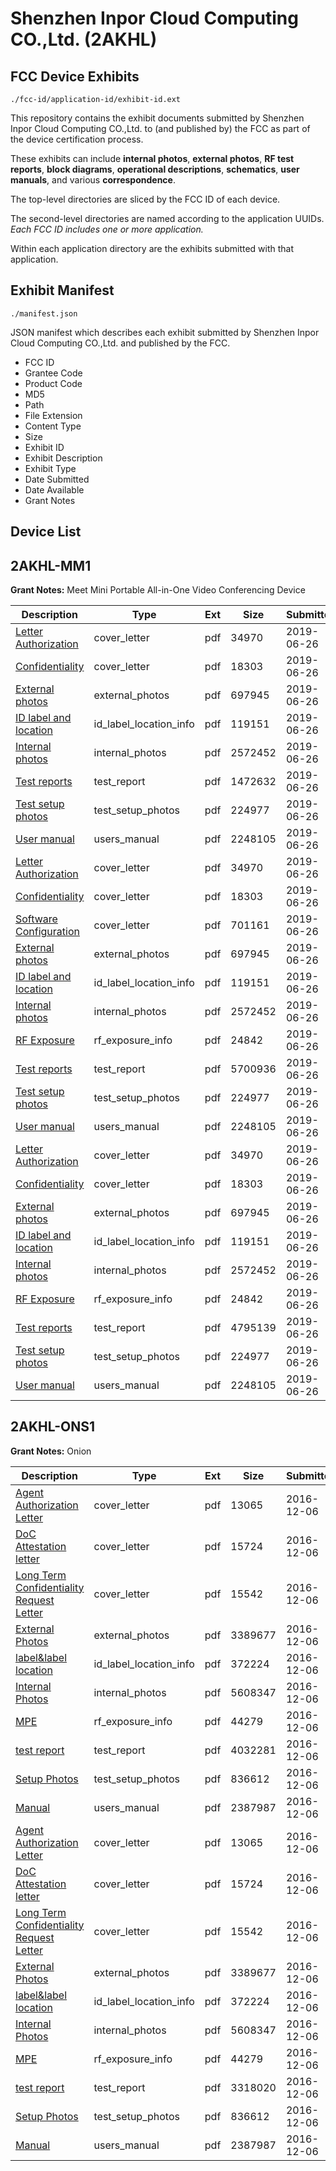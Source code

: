# Shenzhen Inpor Cloud Computing CO.,Ltd. (2AKHL)
## FCC Device Exhibits

```
./fcc-id/application-id/exhibit-id.ext
```

This repository contains the exhibit documents submitted by Shenzhen Inpor Cloud Computing CO.,Ltd. to (and published by) the FCC as part of the device certification process.

These exhibits can include **internal photos**, **external photos**, **RF test reports**, **block diagrams**, **operational descriptions**, **schematics**, **user manuals**, and various **correspondence**.

The top-level directories are sliced by the FCC ID of each device.

The second-level directories are named according to the application UUIDs. *Each FCC ID includes one or more application.*

Within each application directory are the exhibits submitted with that application. 

## Exhibit Manifest

```
./manifest.json
```

JSON manifest which describes each exhibit submitted by Shenzhen Inpor Cloud Computing CO.,Ltd. and published by the FCC.

- FCC ID
- Grantee Code
- Product Code
- MD5
- Path
- File Extension
- Content Type
- Size
- Exhibit ID
- Exhibit Description
- Exhibit Type
- Date Submitted
- Date Available
- Grant Notes

## Device List
## 2AKHL-MM1
**Grant Notes:** Meet Mini Portable All-in-One Video Conferencing Device

| Description | Type | Ext | Size | Submitted | Available |
| ----------- | ---- | --- | ---- | --------- | --------- |
| [Letter Authorization](2AKHL-MM1/b32ed79e93348e11df804395b52ab2c4/4333245.pdf) | cover_letter | pdf | 34970 | 2019-06-26 | 2019-06-27 |
| [Confidentiality](2AKHL-MM1/b32ed79e93348e11df804395b52ab2c4/4333246.pdf) | cover_letter | pdf | 18303 | 2019-06-26 | 2019-06-27 |
| [External photos](2AKHL-MM1/b32ed79e93348e11df804395b52ab2c4/4333247.pdf) | external_photos | pdf | 697945 | 2019-06-26 | 2019-06-27 |
| [ID label and location](2AKHL-MM1/b32ed79e93348e11df804395b52ab2c4/4333249.pdf) | id_label_location_info | pdf | 119151 | 2019-06-26 | 2019-06-27 |
| [Internal photos](2AKHL-MM1/b32ed79e93348e11df804395b52ab2c4/4333248.pdf) | internal_photos | pdf | 2572452 | 2019-06-26 | 2019-06-27 |
| [Test reports](2AKHL-MM1/b32ed79e93348e11df804395b52ab2c4/4333307.pdf) | test_report | pdf | 1472632 | 2019-06-26 | 2019-06-27 |
| [Test setup photos](2AKHL-MM1/b32ed79e93348e11df804395b52ab2c4/4333254.pdf) | test_setup_photos | pdf | 224977 | 2019-06-26 | 2019-06-27 |
| [User manual](2AKHL-MM1/b32ed79e93348e11df804395b52ab2c4/4333255.pdf) | users_manual | pdf | 2248105 | 2019-06-26 | 2019-06-27 |
| [Letter Authorization](2AKHL-MM1/1af2c08fbf78b628bd4af92f50c3ee0d/4333245.pdf) | cover_letter | pdf | 34970 | 2019-06-26 | 2019-06-27 |
| [Confidentiality](2AKHL-MM1/1af2c08fbf78b628bd4af92f50c3ee0d/4333246.pdf) | cover_letter | pdf | 18303 | 2019-06-26 | 2019-06-27 |
| [Software Configuration](2AKHL-MM1/1af2c08fbf78b628bd4af92f50c3ee0d/4333272.pdf) | cover_letter | pdf | 701161 | 2019-06-26 | 2019-06-27 |
| [External photos](2AKHL-MM1/1af2c08fbf78b628bd4af92f50c3ee0d/4333247.pdf) | external_photos | pdf | 697945 | 2019-06-26 | 2019-06-27 |
| [ID label and location](2AKHL-MM1/1af2c08fbf78b628bd4af92f50c3ee0d/4333249.pdf) | id_label_location_info | pdf | 119151 | 2019-06-26 | 2019-06-27 |
| [Internal photos](2AKHL-MM1/1af2c08fbf78b628bd4af92f50c3ee0d/4333248.pdf) | internal_photos | pdf | 2572452 | 2019-06-26 | 2019-06-27 |
| [RF Exposure](2AKHL-MM1/1af2c08fbf78b628bd4af92f50c3ee0d/4333256.pdf) | rf_exposure_info | pdf | 24842 | 2019-06-26 | 2019-06-27 |
| [Test reports](2AKHL-MM1/1af2c08fbf78b628bd4af92f50c3ee0d/4334917.pdf) | test_report | pdf | 5700936 | 2019-06-26 | 2019-06-27 |
| [Test setup photos](2AKHL-MM1/1af2c08fbf78b628bd4af92f50c3ee0d/4333254.pdf) | test_setup_photos | pdf | 224977 | 2019-06-26 | 2019-06-27 |
| [User manual](2AKHL-MM1/1af2c08fbf78b628bd4af92f50c3ee0d/4333255.pdf) | users_manual | pdf | 2248105 | 2019-06-26 | 2019-06-27 |
| [Letter Authorization](2AKHL-MM1/4c00d93e77a8e31f2ff159d7b8085282/4333245.pdf) | cover_letter | pdf | 34970 | 2019-06-26 | 2019-06-27 |
| [Confidentiality](2AKHL-MM1/4c00d93e77a8e31f2ff159d7b8085282/4333246.pdf) | cover_letter | pdf | 18303 | 2019-06-26 | 2019-06-27 |
| [External photos](2AKHL-MM1/4c00d93e77a8e31f2ff159d7b8085282/4333247.pdf) | external_photos | pdf | 697945 | 2019-06-26 | 2019-06-27 |
| [ID label and location](2AKHL-MM1/4c00d93e77a8e31f2ff159d7b8085282/4333249.pdf) | id_label_location_info | pdf | 119151 | 2019-06-26 | 2019-06-27 |
| [Internal photos](2AKHL-MM1/4c00d93e77a8e31f2ff159d7b8085282/4333248.pdf) | internal_photos | pdf | 2572452 | 2019-06-26 | 2019-06-27 |
| [RF Exposure](2AKHL-MM1/4c00d93e77a8e31f2ff159d7b8085282/4333256.pdf) | rf_exposure_info | pdf | 24842 | 2019-06-26 | 2019-06-27 |
| [Test reports](2AKHL-MM1/4c00d93e77a8e31f2ff159d7b8085282/4333253.pdf) | test_report | pdf | 4795139 | 2019-06-26 | 2019-06-27 |
| [Test setup photos](2AKHL-MM1/4c00d93e77a8e31f2ff159d7b8085282/4333254.pdf) | test_setup_photos | pdf | 224977 | 2019-06-26 | 2019-06-27 |
| [User manual](2AKHL-MM1/4c00d93e77a8e31f2ff159d7b8085282/4333255.pdf) | users_manual | pdf | 2248105 | 2019-06-26 | 2019-06-27 |
## 2AKHL-ONS1
**Grant Notes:** Onion

| Description | Type | Ext | Size | Submitted | Available |
| ----------- | ---- | --- | ---- | --------- | --------- |
| [Agent Authorization Letter](2AKHL-ONS1/68e7de7ba063a3ce914f2709a4f30c3b/3219703.pdf) | cover_letter | pdf | 13065 | 2016-12-06 | 2016-12-06 |
| [DoC Attestation letter](2AKHL-ONS1/68e7de7ba063a3ce914f2709a4f30c3b/3219706.pdf) | cover_letter | pdf | 15724 | 2016-12-06 | 2016-12-06 |
| [Long Term Confidentiality Request Letter](2AKHL-ONS1/68e7de7ba063a3ce914f2709a4f30c3b/3219710.pdf) | cover_letter | pdf | 15542 | 2016-12-06 | 2016-12-06 |
| [External Photos](2AKHL-ONS1/68e7de7ba063a3ce914f2709a4f30c3b/3219707.pdf) | external_photos | pdf | 3389677 | 2016-12-06 | 2016-12-06 |
| [label&label location](2AKHL-ONS1/68e7de7ba063a3ce914f2709a4f30c3b/3219709.pdf) | id_label_location_info | pdf | 372224 | 2016-12-06 | 2016-12-06 |
| [Internal Photos](2AKHL-ONS1/68e7de7ba063a3ce914f2709a4f30c3b/3219708.pdf) | internal_photos | pdf | 5608347 | 2016-12-06 | 2016-12-06 |
| [MPE](2AKHL-ONS1/68e7de7ba063a3ce914f2709a4f30c3b/3219712.pdf) | rf_exposure_info | pdf | 44279 | 2016-12-06 | 2016-12-06 |
| [test report](2AKHL-ONS1/68e7de7ba063a3ce914f2709a4f30c3b/3219704.pdf) | test_report | pdf | 4032281 | 2016-12-06 | 2016-12-06 |
| [Setup Photos](2AKHL-ONS1/68e7de7ba063a3ce914f2709a4f30c3b/3219715.pdf) | test_setup_photos | pdf | 836612 | 2016-12-06 | 2016-12-06 |
| [Manual](2AKHL-ONS1/68e7de7ba063a3ce914f2709a4f30c3b/3219711.pdf) | users_manual | pdf | 2387987 | 2016-12-06 | 2016-12-06 |
| [Agent Authorization Letter](2AKHL-ONS1/a356eba02d515e8f196ee70551578149/3219703.pdf) | cover_letter | pdf | 13065 | 2016-12-06 | 2016-12-06 |
| [DoC Attestation letter](2AKHL-ONS1/a356eba02d515e8f196ee70551578149/3219706.pdf) | cover_letter | pdf | 15724 | 2016-12-06 | 2016-12-06 |
| [Long Term Confidentiality Request Letter](2AKHL-ONS1/a356eba02d515e8f196ee70551578149/3219710.pdf) | cover_letter | pdf | 15542 | 2016-12-06 | 2016-12-06 |
| [External Photos](2AKHL-ONS1/a356eba02d515e8f196ee70551578149/3219707.pdf) | external_photos | pdf | 3389677 | 2016-12-06 | 2016-12-06 |
| [label&label location](2AKHL-ONS1/a356eba02d515e8f196ee70551578149/3219709.pdf) | id_label_location_info | pdf | 372224 | 2016-12-06 | 2016-12-06 |
| [Internal Photos](2AKHL-ONS1/a356eba02d515e8f196ee70551578149/3219708.pdf) | internal_photos | pdf | 5608347 | 2016-12-06 | 2016-12-06 |
| [MPE](2AKHL-ONS1/a356eba02d515e8f196ee70551578149/3219712.pdf) | rf_exposure_info | pdf | 44279 | 2016-12-06 | 2016-12-06 |
| [test report](2AKHL-ONS1/a356eba02d515e8f196ee70551578149/3219748.pdf) | test_report | pdf | 3318020 | 2016-12-06 | 2016-12-06 |
| [Setup Photos](2AKHL-ONS1/a356eba02d515e8f196ee70551578149/3219715.pdf) | test_setup_photos | pdf | 836612 | 2016-12-06 | 2016-12-06 |
| [Manual](2AKHL-ONS1/a356eba02d515e8f196ee70551578149/3219711.pdf) | users_manual | pdf | 2387987 | 2016-12-06 | 2016-12-06 |
